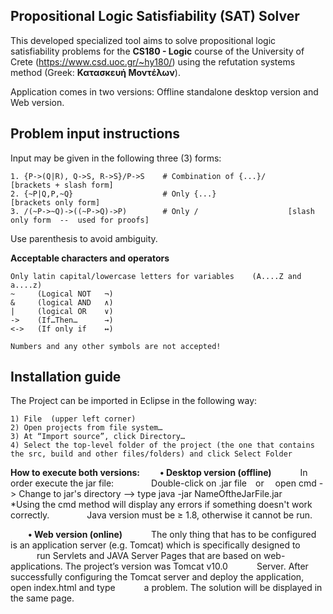 ## Propositional Logic Satisfiability (SAT) Solver
This developed specialized tool aims to solve propositional logic satisfiability problems for the **CS180 - Logic** course of the University of Crete (https://www.csd.uoc.gr/~hy180/) using the refutation systems method (Greek: **Κατασκευή Μοντέλων**).

Application comes in two versions: Offline standalone desktop version and Web version.

## Problem input instructions
Input may be given in the following three (3) forms:
```
1. {P->(Q|R), Q->S, R->S}/P->S    # Combination of {...}/     [brackets + slash form]
2. {~P|Q,P,~Q}                    # Only {...}                [brackets only form]
3. /(~P->~Q)->((~P->Q)->P)        # Only /                    [slash only form  --  used for proofs]
```
Use parenthesis to avoid ambiguity.

**Acceptable characters and operators**
```
Only latin capital/lowercase letters for variables    (A....Z and a....z)
~     (Logical NOT   ¬)
&     (logical AND   ∧)
|     (logical OR    ∨)
->    (If…Then…      →)
<->   (If only if    ↔)

Numbers and any other symbols are not accepted!
```
## Installation guide
The Project can be imported in Eclipse in the following way:
```
1) File  (upper left corner)
2) Open projects from file system…
3) At “Import source”, click Directory…
4) Select the top-level folder of the project (the one that contains the src, build and other files/folders) and click Select Folder
```
**How to execute both versions:**
  **• Desktop version (offline)**
   In order execute the jar file:
    Double-click on .jar file or  open cmd -> Change to jar's directory --> type java -jar NameOftheJarFile.jar
    *Using the cmd method will display any errors if something doesn't work correctly.
    Java version must be ≥ 1.8, otherwise it cannot be run.

  **• Web version (online)**
   The only thing that has to be configured is an application server (e.g. Tomcat) which is specifically designed to
   run Servlets and JAVA Server Pages that are based on web-applications. The project’s version was Tomcat v10.0
   Server. After successfully configuring the Tomcat server and deploy the application, open index.html and type
   a problem. The solution will be displayed in the same page.
